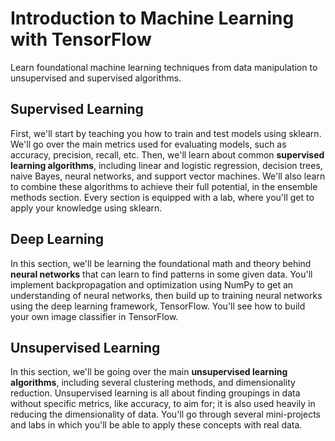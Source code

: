 # Introduction to Machine Learning with TensorFlow

Learn foundational machine learning techniques from data manipulation to unsupervised and supervised algorithms.

## Supervised Learning

First, we'll start by teaching you how to train and test models using sklearn. We'll go over the main metrics used for evaluating models, such as accuracy, precision, recall, etc. Then, we'll learn about common __supervised learning algorithms__, including linear and logistic regression, decision trees, naive Bayes, neural networks, and support vector machines. We'll also learn to combine these algorithms to achieve their full potential, in the ensemble methods section. Every section is equipped with a lab, where you'll get to apply your knowledge using sklearn.

## Deep Learning

In this section, we'll be learning the foundational math and theory behind __neural networks__ that can learn to find patterns in some given data. You'll implement backpropagation and optimization using NumPy to get an understanding of neural networks, then build up to training neural networks using the deep learning framework, TensorFlow. You'll see how to build your own image classifier in TensorFlow.

## Unsupervised Learning

In this section, we'll be going over the main __unsupervised learning algorithms__, including several clustering methods, and dimensionality reduction. Unsupervised learning is all about finding groupings in data without specific metrics, like accuracy, to aim for; it is also used heavily in reducing the dimensionality of data. You'll go through several mini-projects and labs in which you'll be able to apply these concepts with real data.
